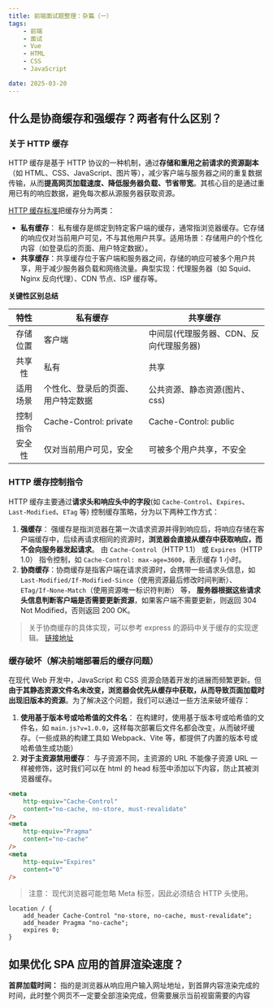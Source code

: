 ```yaml
---
title: 前端面试题整理：杂篇（一）
tags:
    - 前端
    - 面试
    - Vue
    - HTML
    - CSS
    - JavaScript

date: 2025-03-20
---
```


## 什么是协商缓存和强缓存？两者有什么区别？

### 关于 HTTP 缓存

HTTP 缓存是基于 HTTP 协议的一种机制，通过**存储和重用之前请求的资源副本**（如 HTML、CSS、JavaScript、图片等），减少客户端与服务器之间的重复数据传输，从而**提高网页加载速度、降低服务器负载、节省带宽**。其核心目的是通过重用已有的响应数据，避免每次都从源服务器获取资源。

[HTTP 缓存标准](https://httpwg.org/specs/rfc9111.html)把缓存分为两类：

-   **私有缓存**： 私有缓存是绑定到特定客户端的缓存，通常指浏览器缓存。它存储的响应仅对当前用户可见，不与其他用户共享。适用场景：存储用户的个性化内容（如登录后的页面、用户特定数据）。
-   **共享缓存**：共享缓存位于客户端和服务器之间，存储的响应可被多个用户共享，用于减少服务器负载和网络流量。典型实现：代理服务器（如 Squid、Nginx 反向代理）、CDN 节点、ISP 缓存等。

**关键性区别总结**

|   特性   | 私有缓存                           | 共享缓存                                |
| :------: | ---------------------------------- | --------------------------------------- |
| 存储位置 | 客户端                             | 中间层(代理服务器、CDN、反向代理服务器) |
|  共享性  | 私有                               | 共享                                    |
| 适用场景 | 个性化、登录后的页面、用户特定数据 | 公共资源、静态资源(图片、css)           |
| 控制指令 | Cache-Control: private             | Cache-Control: public                   |
|  安全性  | 仅对当前用户可见，安全             | 可被多个用户共享，不安全                |

### HTTP 缓存控制指令

HTTP 缓存主要通过**请求头和响应头中的字段**(如 `Cache-Control`、`Expires`、`Last-Modified`、`ETag` 等) 控制缓存策略，分为以下两种工作方式：

1. **强缓存**： 强缓存是指浏览器在第一次请求资源并得到响应后，将响应存储在客户端缓存中，后续再请求相同的资源时，**浏览器会直接从缓存中获取响应，而不会向服务器发起请求**。 由 `Cache-Control`（HTTP 1.1） 或 `Expires`（HTTP 1.0） 指令控制，如 `Cache-Control: max-age=3600`，表示缓存 1 小时。
2. **协商缓存**：协商缓存是指客户端在请求资源时，会携带一些请求头信息，如 `Last-Modified/If-Modified-Since`（使用资源最后修改时间判断）、`ETag/If-None-Match`（使用资源唯一标识符判断） 等， **服务器根据这些请求头信息判断客户端是否需要更新资源**，如果客户端不需要更新，则返回 304 Not Modified，否则返回 200 OK。

> 关于协商缓存的具体实现，可以参考 express 的源码中关于缓存的实现逻辑。 [链接地址](https://github.com/expressjs/express/blob/master/lib/request.js#L457)

### 缓存破坏（解决前端部署后的缓存问题）

在现代 Web 开发中，JavaScript 和 CSS 资源会随着开发的进展而频繁更新。但**由于其静态资源文件名未改变，浏览器会优先从缓存中获取，从而导致页面加载时出现旧版本的资源**。为了解决这个问题，我们可以通过一些方法来破坏缓存：

1. **使用基于版本号或哈希值的文件名**： 在构建时，使用基于版本号或哈希值的文件名，如 `main.js?v=1.0.0`，这样每次部署后文件名都会改变，从而破坏缓存。（一些成熟的构建工具如 Webpack、Vite 等，都提供了内置的版本号或哈希值生成功能）
2. **对于主资源禁用缓存**： 与子资源不同，主资源的 URL 不能像子资源 URL 一样被修饰，这时我们可以在 html 的 head 标签中添加以下内容，防止其被浏览器缓存。

```html
<meta
	http-equiv="Cache-Control"
	content="no-cache, no-store, must-revalidate"
/>
<meta
	http-equiv="Pragma"
	content="no-cache"
/>
<meta
	http-equiv="Expires"
	content="0"
/>
```

> 注意： 现代浏览器可能忽略 Meta 标签，因此必须结合 HTTP 头使用。

```Nginx
location / {
    add_header Cache-Control "no-store, no-cache, must-revalidate";
    add_header Pragma "no-cache";
    expires 0;
}
```

## 如果优化 SPA 应用的首屏渲染速度？

**首屏加载时间：** 指的是浏览器从响应用户输入网址地址，到首屏内容渲染完成的时间，此时整个网页不一定要全部渲染完成，但需要展示当前视窗需要的内容
